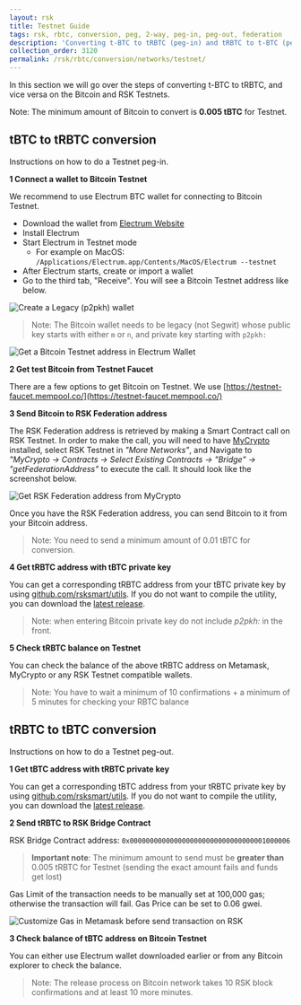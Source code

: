 ```yaml
---
layout: rsk
title: Testnet Guide
tags: rsk, rbtc, conversion, peg, 2-way, peg-in, peg-out, federation
description: 'Converting t-BTC to tRBTC (peg-in) and tRBTC to t-BTC (peg-out).'
collection_order: 3120
permalink: /rsk/rbtc/conversion/networks/testnet/
---
```


In this section we will go over the steps of converting t-BTC to tRBTC,
and vice versa on the Bitcoin and RSK Testnets.

Note:
The minimum amount of Bitcoin to convert is **0.005 tBTC** for Testnet.

## tBTC to tRBTC conversion

Instructions on how to do a Testnet peg-in.

**1 Connect a wallet to Bitcoin Testnet**

We recommend to use Electrum BTC wallet for connecting to Bitcoin Testnet.

- Download the wallet from
  [Electrum Website](https://bitzuma.com/posts/a-beginners-guide-to-the-electrum-bitcoin-wallet/)
- Install Electrum
- Start Electrum in Testnet mode
  - For example on MacOS:
    `/Applications/Electrum.app/Contents/MacOS/Electrum --testnet`
- After Electrum starts, create or import a wallet
- Go to the third tab, "Receive".
  You will see a Bitcoin Testnet address like below.

![Create a Legacy (`p2pkh`) wallet](/dist/images/legacy-private-key.png)

> Note: The Bitcoin wallet needs to be legacy (not Segwit)
> whose public key starts with either `m` or `n`,
> and private key starting with `p2pkh:`

![Get a Bitcoin Testnet address in Electrum Wallet](/dist/images/electrum-wallet.png)

**2 Get test Bitcoin from Testnet Faucet**

There are a few options to get Bitcoin on Testnet.
We use [https://testnet-faucet.mempool.co/](https://testnet-faucet.mempool.co/)

**3 Send Bitcoin to RSK Federation address**

The RSK Federation address is retrieved by making a Smart Contract call
on RSK Testnet.
In order to make the call, you will need to have
[MyCrypto](https://mycrypto.com/contracts/interact)
installed, select RSK Testnet in
_"More Networks"_, and Navigate to _"MyCrypto -> Contracts -> Select Existing Contracts -> "Bridge" -> "getFederationAddress"_
to execute the call.
It should look like the screenshot below.

![Get RSK Federation address from MyCrypto](/dist/images/mycrypto-federation.png)

Once you have the RSK Federation address,
you can send Bitcoin to it from your Bitcoin address.

> Note: You need to send a minimum amount of 0.01 tBTC for conversion.

**4 Get tRBTC address with tBTC private key**

You can get a corresponding tRBTC address from your tBTC private key by using [github.com/rsksmart/utils](https://github.com/rsksmart/utils). If you do not want to compile the utility, you can download the [latest release](https://github.com/rsksmart/utils/releases/latest).

> Note: when entering Bitcoin private key do not include _p2pkh:_ in the front.

**5 Check tRBTC balance on Testnet**

You can check the balance of the above tRBTC address on Metamask,
MyCrypto or any RSK Testnet compatible wallets.

> Note: You have to wait a minimum of 10 confirmations +
> a minimum of 5 minutes for checking your RBTC balance

## tRBTC to tBTC conversion

Instructions on how to do a Testnet peg-out.

**1 Get tBTC address with tRBTC private key**

You can get a corresponding tBTC address from your tRBTC private key by using [github.com/rsksmart/utils](https://github.com/rsksmart/utils). If you do not want to compile the utility, you can download the [latest release](https://github.com/rsksmart/utils/releases/latest).

**2 Send tRBTC to RSK Bridge Contract**

RSK Bridge Contract address: `0x0000000000000000000000000000000001000006`

> **Important note**: The minimum amount to send must be **greater than** 0.005 tRBTC for Testnet (sending the exact amount fails and funds get lost)

Gas Limit of the transaction needs to be manually set at 100,000 gas;
otherwise the transaction will fail.
Gas Price can be set to 0.06 gwei.

![Customize Gas in Metamask before send transaction on RSK](/dist/images/metamask-gas-limit.png)

**3 Check balance of tBTC address on Bitcoin Testnet**

You can either use Electrum wallet downloaded earlier or from
any Bitcoin explorer to check the balance.

> Note: The release process on Bitcoin network takes
> 10 RSK block confirmations and at least 10 more minutes.

